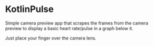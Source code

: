 # KotlinPulse

Simple camera preview app that scrapes the frames from the camera preview to display a basic heart rate/pulse in a graph below it. 

Just place your finger over the camera lens.
